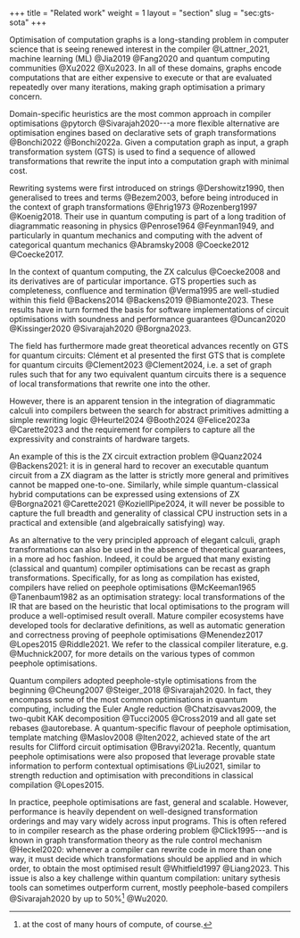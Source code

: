 +++
title = "Related work"
weight = 1
layout = "section"
slug = "sec:gts-sota"
+++

Optimisation of computation graphs is a long-standing problem in computer science
that is seeing renewed interest in the compiler @Lattner_2021,
machine learning (ML) @Jia2019 @Fang2020
and quantum computing communities @Xu2022 @Xu2023.
In all of these domains, graphs encode computations that are either expensive to execute or that are
evaluated repeatedly over many iterations,
making graph optimisation a primary concern.

Domain-specific heuristics are the most common approach in compiler
optimisations @pytorch @Sivarajah2020&#x200B;---a more
flexible alternative are optimisation engines based on declarative sets of
graph transformations @Bonchi2022 @Bonchi2022a.
Given a computation graph as input,
a graph transformation system (GTS) is used to find a sequence of allowed transformations that rewrite the input
into a computation graph with minimal cost.

Rewriting systems were first introduced on strings @Dershowitz1990, then
generalised to trees and terms @Bezem2003, before being introduced
in the context of graph transformations @Ehrig1973 @Rozenberg1997 @Koenig2018.
Their use in quantum computing is part of a long tradition of diagrammatic
reasoning in physics @Penrose1964 @Feynman1949, and particularly in
quantum mechanics and computing with the advent of categorical quantum
mechanics @Abramsky2008 @Coecke2012 @Coecke2017.

In the context of quantum computing, the ZX calculus @Coecke2008 and its
derivatives are of particular importance.
GTS properties such as completeness, confluence and termination @Verma1995
are well-studied within this field @Backens2014 @Backens2019 @Biamonte2023.
These results have in turn formed the basis for software implementations of
circuit optimisations with soundness and performance
guarantees @Duncan2020 @Kissinger2020 @Sivarajah2020 @Borgna2023.

The field has furthermore made great theoretical advances recently
on GTS for quantum circuits:
Clément et al presented the first GTS that is complete for quantum
circuits @Clement2023 @Clement2024,
i.e. a set of graph rules such that for any two equivalent quantum circuits
there is a sequence of local transformations that rewrite one into the other.

However, there is an apparent tension in the integration of
diagrammatic calculi into compilers
between the search for abstract primitives admitting a simple rewriting
logic @Heurtel2024 @Booth2024 @Felice2023a @Carette2023
and the requirement for compilers to capture all the expressivity and constraints of
hardware targets.

An example of this is the ZX circuit extraction problem @Quanz2024 @Backens2021&#x200B;:
it is in general hard to recover an executable quantum circuit from a ZX
diagram as the latter is strictly more general and primitives cannot be mapped
one-to-one.
Similarly, while simple quantum-classical hybrid computations can be expressed
using extensions of ZX @Borgna2021 @Carette2021 @KoziellPipe2024, it will
never be possible to capture the full breadth and generality of classical CPU
instruction sets in a practical and extensible (and algebraically satisfying) way.

As an alternative to the very principled approach of elegant calculi, graph transformations
can also be used in the absence of theoretical guarantees, in a more ad hoc fashion.
Indeed, it could be argued that many existing (classical and quantum) compiler
optimisations can be recast as graph transformations.
Specifically, for as long as compilation has existed, compilers
have relied on peephole optimisations @McKeeman1965 @Tanenbaum1982 as an
optimisation strategy: local
transformations of the IR that are based on the heuristic that local
optimisations to the program will produce a well-optimised result overall.
Mature compiler ecosystems have developed tools for declarative definitions,
as well as automatic generation and correctness proving of peephole
optimisations @Menendez2017 @Lopes2015 @Riddle2021.
We refer to the classical compiler literature, e.g. @Muchnick2007, for more details
on the various types of common peephole optimisations.

Quantum compilers adopted peephole-style optimisations from the
beginning @Cheung2007 @Steiger_2018 @Sivarajah2020.
In fact, they encompass some of the most common optimisations in quantum
computing, including the Euler Angle reduction @Chatzisavvas2009,
the two-qubit KAK decomposition @Tucci2005 @Cross2019
and all gate set rebases @autorebase.
A quantum-specific flavour of peephole optimisation,
template matching @Maslov2008 @Iten2022, achieved
state of the art results for Clifford circuit optimisation @Bravyi2021a.
Recently, quantum peephole optimisations were also proposed that leverage
provable state information to perform contextual optimisations @Liu2021,
similar to strength reduction and optimisation with preconditions in classical
compilation @Lopes2015.

In practice, peephole optimisations are fast, general and scalable. However,
performance
is heavily dependent on well-designed transformation orderings and may vary
widely across input programs.
This is often refered to in compiler research as the phase ordering
problem @Click1995&#x200B;---and is known in graph transformation theory
as the rule control mechanism @Heckel2020&#x200B;:
whenever a compiler can rewrite code in more than one way, it must
decide which transformations should be applied and in which order, to obtain
the most optimised result @Whitfield1997 @Liang2023.
This issue is also a key challenge within quantum compilation:
unitary sythesis tools can sometimes outperform current, mostly peephole-based
compilers @Sivarajah2020
by up to 50%[^cost] @Wu2020.
[^cost]: at the cost of many hours of compute, of course.
